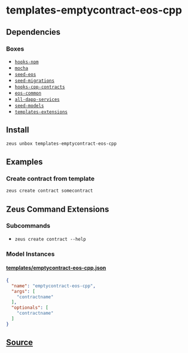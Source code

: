 
templates-emptycontract-eos-cpp 
====================




## Dependencies
### Boxes
* [`hooks-npm`](hooks-npm.md)
* [`mocha`](mocha.md)
* [`seed-eos`](seed-eos.md)
* [`seed-migrations`](seed-migrations.md)
* [`hooks-cpp-contracts`](hooks-cpp-contracts.md)
* [`eos-common`](eos-common.md)
* [`all-dapp-services`](all-dapp-services.md)
* [`seed-models`](seed-models.md)
* [`templates-extensions`](templates-extensions.md)




## Install
```bash
zeus unbox templates-emptycontract-eos-cpp
```
## Examples
### Create contract from template 
```bash
zeus create contract somecontract
```
## Zeus Command Extensions

### Subcommands
* ```zeus create contract --help```





### Model Instances
#### [templates/emptycontract-eos-cpp.json](https://github.com/liquidapps-io/zeus-sdk/tree/master/boxes/groups/templates/templates-emptycontract-eos-cpp/models/templates/emptycontract-eos-cpp.json)
```json
{
  "name": "emptycontract-eos-cpp",
  "args": [
    "contractname"
  ],
  "optionals": [
    "contractname"
  ]
}
```
## [Source](https://github.com/liquidapps-io/zeus-sdk/tree/master/boxes/groups/templates/templates-emptycontract-eos-cpp)
